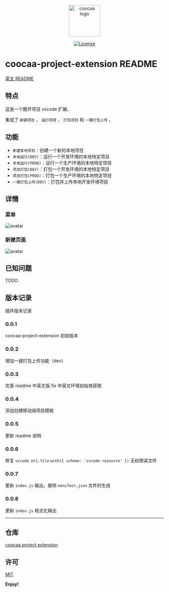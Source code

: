 <p align="center"><a href="https://github.com/wrh8214158/coocaa-project-extension" target="_blank" rel="noopener noreferrer"><img width="100" src="https://ae01.alicdn.com/kf/Hb47a85cc35084db2a6fcb704a5016a5cC.png" alt="coocaa logo"></a></p>

<p align="center">
  <a href="https://github.com/wrh8214158/coocaa-project-extension/blob/main/LICENSE"><img src="https://img.shields.io/npm/l/vue.svg?sanitize=true" alt="License"></a>
  <br>
</p>

# coocaa-project-extension README

[英文 README](README.en.md)

## 特点

这是一个酷开项目 vscode 扩展。

集成了 `新建项目` ， `运行项目` ， `打包项目` 和 `一键打包上传` 。

## 功能

- `新建本地项目`：创建一个新的本地项目
- `本地运行(DEV)`：运行一个开发环境的本地特定项目
- `本地运行(PROD)`：运行一个生产环境的本地特定项目
- `项目打包(DEV)`：打包一个开发环境的本地特定项目
- `项目打包(PROD)`：打包一个生产环境的本地特定项目
- `一键打包上传(DEV)`：打包并上传本地开发环境项目

## 详情

### 菜单

![avatar](https://ae01.alicdn.com/kf/Hfa7e8a8fc5cc408182939cea9e2c5be2W.png)

### 新建页面

![avatar](https://ae01.alicdn.com/kf/H63646cbafdee4eb09d4c7703e2544c60P.png)

## 已知问题

TODO

## 版本记录

插件版本记录

### 0.0.1

coocaa-project-extension 初始版本

### 0.0.2

增加一键打包上传功能（dev）

### 0.0.3

完善 readme 中英文版
fix 中英文环境初始值获取

### 0.0.4

添加创建移动端项目模板

### 0.0.5

更新 readme 说明

### 0.0.6

修复 `vscode.Uri.file` `with({ scheme: 'vscode-resource' })` 无权限读文件

### 0.0.7

更新 `index.js` 输出，删除 `manifest.json` 文件的生成

### 0.0.8

更新 `index.js` 格式化输出

---

## 仓库

[coocaa project extension](https://github.com/wrh8214158/coocaa-project-extension)

## 许可

[MIT](https://opensource.org/licenses/MIT)

**Enjoy!**
